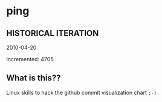 # ping

## HISTORICAL ITERATION
2010-04-20

Incremented: 4705

## What is this?? 
Linux skills to hack the github commit visualization chart `;-)`
